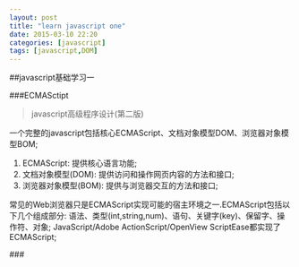 ```yaml
---
layout: post
title: "learn javascript one"
date: 2015-03-10 22:20
categories: [javascript]
tags: [javascript,DOM]
---
```


##javascript基础学习一

###ECMASctipt
> javascript高级程序设计(第二版)

一个完整的javascript包括核心ECMAScript、文档对象模型DOM、浏览器对象模型BOM;
1. ECMAScript: 提供核心语言功能;
2. 文档对象模型(DOM): 提供访问和操作网页内容的方法和接口;
3. 浏览器对象模型(BOM): 提供与浏览器交互的方法和接口;

常见的Web浏览器只是ECMAScript实现可能的宿主环境之一.ECMAScript包括以下几个组成部分:
语法、类型(int,string,num)、语句、关键字(key)、保留字、操作符、对象;
JavaScript/Adobe ActionScript/OpenView ScriptEase都实现了ECMAScript;

###<script>元素
标签的位置-现代Web应用程序一般都把全部javascript引用放在body元素中,放在页面的最后面;
都要求把type属性设置为text/javascript
XHTML/HTML/DHTML 

###文档模式???
通过使用文档类型(doctype)切换实现的

###文档对象模型DOM
> DOM,Document Object Model 针对XML但经过扩展用于HTML的应用程序编程接口(API)



